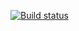 [![Build status](https://ci.appveyor.com/api/projects/status/euelljl4h8xb1e64?svg=true)](https://ci.appveyor.com/project/stunlook/ajavadz2-1)